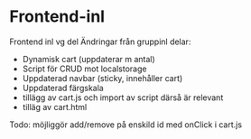 # Frontend-inl

Frontend inl vg del
Ändringar från gruppinl delar:

- Dynamisk cart (uppdaterar m antal)
- Script för CRUD mot localstorage
- Uppdaterad navbar (sticky, innehåller cart)
- Uppdaterad färgskala
- tillägg av cart.js och import av script därså är relevant
- tilläg av cart.html

Todo: möjliggör add/remove på enskild id med onClick i cart.js
